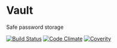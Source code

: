# Vault
Safe password storage

[![Build Status](https://travis-ci.org/xea/vault.svg?branch=master)](https://travis-ci.org/xea/vault)
[![Code Climate](https://codeclimate.com/github/xea/vault/badges/gpa.svg)](https://codeclimate.com/github/xea/vault)
[![Coverity](https://scan.coverity.com/projects/7239/badge.svg)]()
